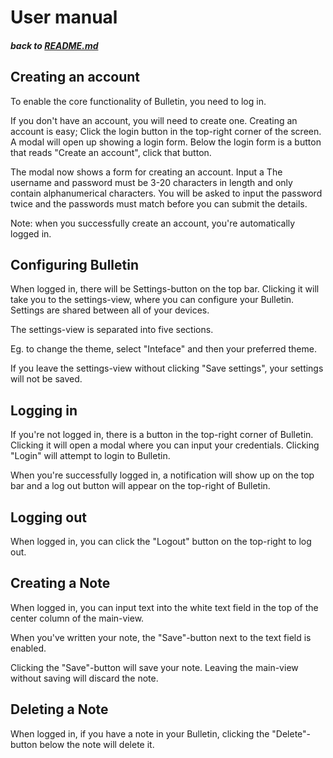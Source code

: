 # User manual <br />
##### back to [README.md](../README.md)

## Creating an account

To enable the core functionality of Bulletin, you need to log in. 

If you don't have an account, you will need to create one. 
Creating an account is easy; Click the login button in the top-right corner of the screen.
A modal will open up showing a login form.
Below the login form is a button that reads "Create an account", click that button. 

The modal now shows a form for creating an account. Input a 
The username and password must be 3-20 characters in length and only contain alphanumerical characters.
You will be asked to input the password twice and the passwords must match before you can submit the details.

Note: when you successfully create an account, you're automatically logged in.

## Configuring Bulletin

When logged in, there will be Settings-button on the top bar. 
Clicking it will take you to the settings-view, where you can configure your Bulletin. 
Settings are shared between all of your devices.

The settings-view is separated into five sections. 

Eg. to change the theme, select "Inteface" and then your preferred theme.  

If you leave the settings-view without clicking "Save settings", your settings will not be saved.

## Logging in

If you're not logged in, there is a button in the top-right corner of Bulletin. 
Clicking it will open a modal where you can input your credentials. 
Clicking "Login" will attempt to login to Bulletin.

When you're successfully logged in, a notification will show up on the top bar and a log out button will appear on the top-right of Bulletin.

## Logging out

When logged in, you can click the "Logout" button on the top-right to log out.

## Creating a Note

When logged in, you can input text into the white text field in the top of the center column of the main-view. 

When you've written your note, the "Save"-button next to the text field is enabled. 

Clicking the "Save"-button will save your note. Leaving the main-view without saving will discard the note.

## Deleting a Note

When logged in, if you have a note in your Bulletin, clicking the "Delete"-button below the note will delete it.